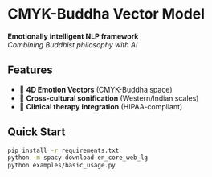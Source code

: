 # CMYK-Buddha Vector Model
**Emotionally intelligent NLP framework**  
*Combining Buddhist philosophy with AI*

## Features
- 🎨 **4D Emotion Vectors** (CMYK-Buddha space)  
- 🎵 **Cross-cultural sonification** (Western/Indian scales)  
- 🏥 **Clinical therapy integration** (HIPAA-compliant)  

## Quick Start
```bash
pip install -r requirements.txt
python -m spacy download en_core_web_lg
python examples/basic_usage.py

